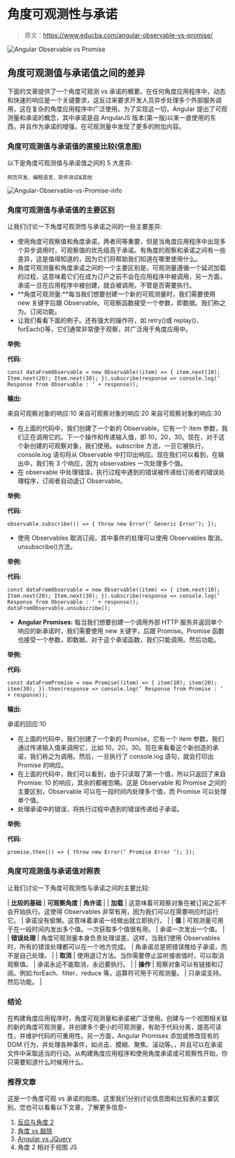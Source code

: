 # 角度可观测性与承诺

> 原文：<https://www.educba.com/angular-observable-vs-promise/>

![Angular Observable vs Promise](img/8cd90591719b711324ec69b93c8b2481.png)



## 角度可观测值与承诺值之间的差异

下面的文章提供了一个角度可观测 vs 承诺的概要。在任何角度应用程序中，动态和快速的响应是一个关键要求，这反过来要求开发人员异步处理多个外部服务调用，这在复杂的角度应用程序中广泛使用。为了实现这一切，Angular 提出了可观测量和承诺的概念，其中承诺是自 AngularJS 版本(第一版)以来一直使用的东西，并且作为承诺的增强，在可观测量中发现了更多的附加内容。

### 角度可观测值与承诺值的直接比较(信息图)

以下是角度可观测值与承诺值之间的 5 大差异:

<small>网页开发、编程语言、软件测试&其他</small>

![Angular-Observable-vs-Promise-info](img/d56945e8bbb31dbc2c55399648a6ef43.png)



### 角度可观测值与承诺值的主要区别

让我们讨论一下角度可观测性与承诺之间的一些主要差异:

*   使用角度可观察值和角度承诺，两者同等重要，但是当角度应用程序中出现多个异步调用时，可观察值的优先级高于承诺。有角度的观察和承诺之间有一些差异，这是值得知道的，因为它们将帮助我们知道在哪里使用什么。
*   角度可观测量和角度承诺之间的一个主要区别是，可观测量遵循一个延迟加载的过程，这意味着它们在成为订户之前不会在应用程序中被调用，另一方面，承诺一旦在应用程序中被创建，就会被调用，不管是否需要执行。
*   **角度可观测量:**每当我们想要创建一个新的可观测量时，我们需要使用 new 关键字后跟 Observable。可观察函数接受一个参数，即数据。我们称之为。订阅功能。
*   让我们看看下面的例子。还有强大的操作符，如 retry()或 replay()、forEach()等，它们通常非常便于观察，并广泛用于角度应用中。

**举例:**

**代码:**

`const dataFromObservable = new Observable((item) => {
item.next(10);
Item.next(20);
Item.next(30);
}).subscribe(response => console.log(‘ Response from Observable : ‘ + response));`

**输出:**

来自可观察对象的响应:10
来自可观察对象的响应:20
来自可观察对象的响应:30

*   在上面的代码中，我们创建了一个新的 Observable，它有一个 item 参数，我们正在调用它的。下一个操作和传递输入值，即 10，20，30。现在，对于这个新创建的可观察对象，我们使用。subscribe 方法，一旦它被执行，console.log 语句将从 Observable 中打印出响应。现在我们可以看到，在输出中，我们有 3 个响应，因为 observables 一次处理多个值。
*   在 observable 中处理错误，执行过程中遇到的错误被传递给订阅者的错误处理程序，订阅者自动退订 Observable。

**举例:**

**代码:**

`observable.subscribe(() => {
throw new Error(‘ Generic Error’);
});`

*   使用 Observables 取消订阅，其中事件的处理可以使用 Observables 取消。unsubscribe()方法。

**举例:**

**代码:**

`const dataFromObservable = new Observable((item) => {
item.next(10);
Item.next(20);
Item.next(30);
}).subscribe(response => console.log(‘ Response from Observable : ‘ + response));
dataFromObservable.unsubscribe();`

*   **Angular Promises:** 每当我们想要创建一个调用外部 HTTP 服务并返回单个响应的新承诺时，我们需要使用 new 关键字，后跟 Promise。Promise 函数也接受一个参数，即数据。对于这个承诺函数，我们只能调用。然后功能。

**举例:**

**代码:**

`const dataFromPromise = new Promise((item) => {
item(10);
item(20);
item(30);
}).then(response => console.log(‘ Response from Promise : ‘ + response));`

**输出:**

承诺的回应:10

*   在上面的代码中，我们创建了一个新的 Promise，它有一个 item 参数，我们通过传递输入值来调用它，比如 10，20，30。现在来看看这个新创造的承诺，我们称之为调用。然后，一旦执行了 console.log 语句，就会打印出 Promise 的响应。
*   在上面的代码中，我们可以看到，由于只读取了第一个值，所以只返回了来自 Promise: 10 的响应，其余的都被忽略。这是 Observable 和 Promise 之间的主要区别，Observable 可以在一段时间内处理多个值，而 Promise 可以处理单个值。
*   处理承诺中的错误，将执行过程中遇到的错误传递给子承诺。

**举例:**

**代码:**

`promise.then(() => {
throw new Error(‘ Promise Error ‘);
});`

### 角度可观测值与承诺值对照表

让我们讨论一下角度可观测性与承诺之间的主要比较:

| **比较的基础** | **可观察角度** | **角许诺** |
| **加载** | 这意味着可观察对象在被订阅之前不会开始执行。这使得 Observables 非常有用，因为我们可以在需要响应时运行它。 | 承诺没有偷懒。这意味着承诺一经做出就立即执行。 |
| **值** | 可观测量可用于在一段时间内发出多个值。一次获取多个值很有用。 | 承诺一次发出一个值。 |
| **错误处理** | 角度可观测量本身负责处理误差。这样，当我们使用 Observables 时，所有的错误处理都可以在一个地方完成。 | 角承诺总是把错误推给子承诺，而不是自己处理。 |
| **取消** | 使用退订方法。当你需要停止监听接收值时，可以取消观察值。 | 承诺永远不能取消，永远要执行。 |
| **操作** | 观察对象可以有链接和订阅。例如:forEach、filter、reduce 等。运算符可用于可观测量。 | 只承诺支持。然后功能。 |

### 结论

在构建角度应用程序时，角度可观测量和承诺被广泛使用。创建与一个视图相关联的新的角度可观测量，并创建多个更小的可观测量，有助于代码分离，提高可读性，并维护代码的可重用性。另一方面，Angular Promises 添加或修改现有的 DOM 行为，并处理各种事件，如点击、模糊、聚焦、滚动等。，并且可以在承诺文件中采取适当的行动。从构建角度应用程序和使用角度承诺或可观察性开始，你只需要知道什么时候用什么。

### 推荐文章

这是一个角度可观 vs 承诺的指南。这里我们分别讨论信息图和比较表的主要区别。您也可以看看以下文章，了解更多信息–

1.  [反应与角度 2](https://www.educba.com/reactjs-vs-angular2/)
2.  [角度 vs 敲除](https://www.educba.com/angular-vs-knockout/)
3.  [Angular vs JQuery](https://www.educba.com/angular-vs-jquery/)
4.  角度 2 相对于视图 JS





